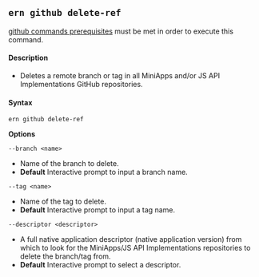 ## `ern github delete-ref`

[github commands prerequisites] must be met in order to execute this command.

#### Description

* Deletes a remote branch or tag in all MiniApps and/or JS API Implementations GitHub repositories.

#### Syntax

`ern github delete-ref`

**Options**  

`--branch <name>`

* Name of the branch to delete.
* **Default** Interactive prompt to input a branch name.

`--tag <name>`

* Name of the tag to delete.
* **Default** Interactive prompt to input a tag name.

`--descriptor <descriptor>`

* A full native application descriptor (native application version) from which to look for the MiniApps/JS API Implementations repositories to delete the branch/tag from.
* **Default** Interactive prompt to select a descriptor.

[github commands prerequisites]: ../github.md